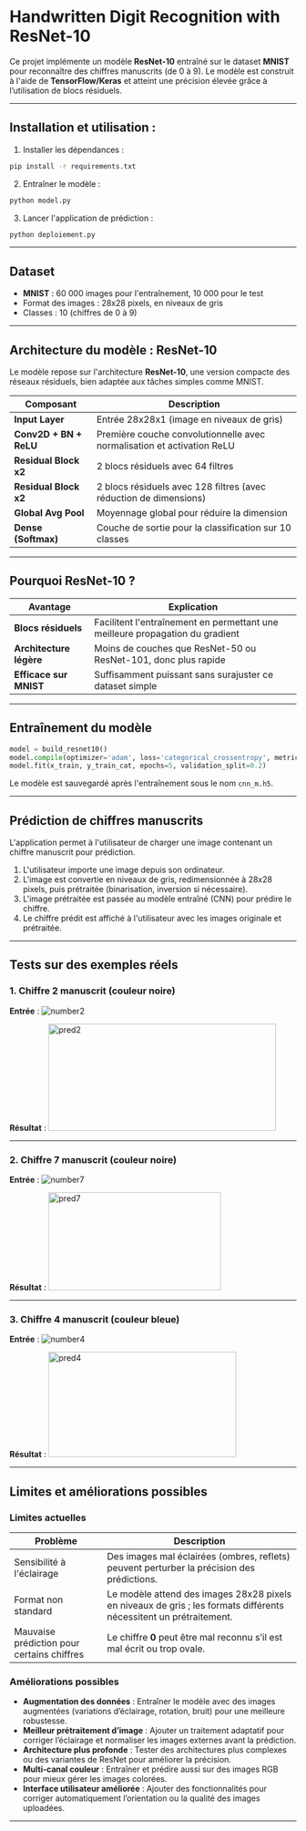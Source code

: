# Handwritten Digit Recognition with ResNet-10

Ce projet implémente un modèle **ResNet-10** entraîné sur le dataset **MNIST** pour reconnaître des chiffres manuscrits (de 0 à 9).
Le modèle est construit à l'aide de **TensorFlow/Keras** et atteint une précision élevée grâce à l’utilisation de blocs résiduels.

---

##  Installation et utilisation : 

1. Installer les dépendances :
```bash
pip install -r requirements.txt
```

2. Entraîner le modèle :
```bash
python model.py
```

3. Lancer l'application de prédiction :
```bash
python deploiement.py
```

---

## Dataset

- **MNIST** : 60 000 images pour l'entraînement, 10 000 pour le test
- Format des images : 28x28 pixels, en niveaux de gris
- Classes : 10 (chiffres de 0 à 9)

---

## Architecture du modèle : ResNet-10

Le modèle repose sur l'architecture **ResNet-10**, une version compacte des réseaux résiduels, bien adaptée aux tâches simples comme MNIST.

| Composant            | Description                                                               |
|----------------------|----------------------------------------------------------------------------|
| **Input Layer**      | Entrée 28x28x1 (image en niveaux de gris)                                 |
| **Conv2D + BN + ReLU** | Première couche convolutionnelle avec normalisation et activation ReLU   |
| **Residual Block x2**| 2 blocs résiduels avec 64 filtres                                          |
| **Residual Block x2**| 2 blocs résiduels avec 128 filtres (avec réduction de dimensions)          |
| **Global Avg Pool**  | Moyennage global pour réduire la dimension                                 |
| **Dense (Softmax)**  | Couche de sortie pour la classification sur 10 classes                    |

---

## Pourquoi ResNet-10 ?

| Avantage                       | Explication                                                                 |
|--------------------------------|------------------------------------------------------------------------------|
| **Blocs résiduels**           | Facilitent l'entraînement en permettant une meilleure propagation du gradient |
| **Architecture légère**       | Moins de couches que ResNet-50 ou ResNet-101, donc plus rapide               |
| **Efficace sur MNIST**        | Suffisamment puissant sans surajuster ce dataset simple                      |

---

## Entraînement du modèle

```python
model = build_resnet10()
model.compile(optimizer='adam', loss='categorical_crossentropy', metrics=['accuracy'])
model.fit(x_train, y_train_cat, epochs=5, validation_split=0.2)
```

Le modèle est sauvegardé après l'entraînement sous le nom `cnn_m.h5`.

---

## Prédiction de chiffres manuscrits

L'application permet à l'utilisateur de charger une image contenant un chiffre manuscrit pour prédiction.

1. L'utilisateur importe une image depuis son ordinateur.
2. L'image est convertie en niveaux de gris, redimensionnée à 28x28 pixels, puis prétraitée (binarisation, inversion si nécessaire).
3. L'image prétraitée est passée au modèle entraîné (CNN) pour prédire le chiffre.
4. Le chiffre prédit est affiché à l'utilisateur avec les images originale et prétraitée.

---

## Tests sur des exemples réels

### 1. Chiffre **2** manuscrit (couleur noire)

**Entrée** :
![number2](https://github.com/user-attachments/assets/a523d081-b81f-4e99-b294-556031ecbfc2)

**Résultat** :
<img width="400" height="188" alt="pred2" src="https://github.com/user-attachments/assets/09d544ec-8c00-450a-821e-744ab4895149" />

---

### 2. Chiffre **7** manuscrit (couleur noire)

**Entrée** :
![number7](https://github.com/user-attachments/assets/b8a6c49f-7f30-41e0-949a-06a745fc8910)

**Résultat** :
<img width="303" height="172" alt="pred7" src="https://github.com/user-attachments/assets/4075f58e-8a86-46a7-9c50-63431d94ea37" />

---

### 3. Chiffre **4** manuscrit (couleur bleue)

**Entrée** :
![number4](https://github.com/user-attachments/assets/f7c61081-245c-40c8-8174-330b62aab024)

**Résultat** :
<img width="330" height="185" alt="pred4" src="https://github.com/user-attachments/assets/f1911bc3-b5f9-470c-9c8f-8dff954f3e3f" />

---


##  Limites et améliorations possibles

###  Limites actuelles

| Problème                            | Description                                                                                  |
|-----------------------------------|----------------------------------------------------------------------------------------------|
| Sensibilité à l'éclairage          | Des images mal éclairées (ombres, reflets) peuvent perturber la précision des prédictions.  |
| Format non standard                | Le modèle attend des images 28x28 pixels en niveaux de gris ; les formats différents nécessitent un prétraitement. |
| Mauvaise prédiction pour certains chiffres | Le chiffre **0** peut être mal reconnu s’il est mal écrit ou trop ovale.                    |

###  Améliorations possibles

- **Augmentation des données** : Entraîner le modèle avec des images augmentées (variations d’éclairage, rotation, bruit) pour une meilleure robustesse.
- **Meilleur prétraitement d’image** : Ajouter un traitement adaptatif pour corriger l’éclairage et normaliser les images externes avant la prédiction.
- **Architecture plus profonde** : Tester des architectures plus complexes ou des variantes de ResNet pour améliorer la précision.
- **Multi-canal couleur** : Entraîner et prédire aussi sur des images RGB pour mieux gérer les images colorées.
- **Interface utilisateur améliorée** : Ajouter des fonctionnalités pour corriger automatiquement l’orientation ou la qualité des images uploadées.

---
